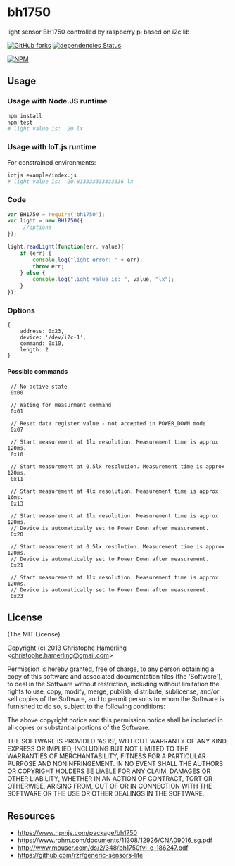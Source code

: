 # bh1750

light sensor BH1750 controlled by raspberry pi based on i2c lib

[![GitHub forks](https://img.shields.io/github/forks/miroRucka/bh1750.svg?style=social&label=Fork&maxAge=2592000)](https://GitHub.com/miroRucka/bh1750/network/)
[![dependencies Status](https://david-dm.org/miroRucka/bh1750/status.svg)](https://david-dm.org/miroRucka/generic-sensor-lite)

[![NPM](https://nodei.co/npm/bh1750.png)](https://npmjs.org/package/bh1750)

## Usage

### Usage with Node.JS runtime

```sh
npm install
npm test
# light value is:  20 lx

```

### Usage with IoT.js runtime

For constrained environments:

```sh
iotjs example/index.js 
# light value is:  20.833333333333336 lx
```

### Code

   ```javascript
   var BH1750 = require('bh1750');
   var light = new BH1750({
        //options
   });

   light.readLight(function(err, value){
       if (err) {
           console.log("light error: " + err);
           throw err;
       } else {
           console.log("light value is: ", value, "lx");
       }
   });
 ```

### Options

    {
        address: 0x23,
        device: '/dev/i2c-1',
        command: 0x10,
        length: 2
    }

#### Possible commands

     // No active state
     0x00

     // Wating for measurment command
     0x01

     // Reset data register value - not accepted in POWER_DOWN mode
     0x07

     // Start measurement at 1lx resolution. Measurement time is approx 120ms.
     0x10

     // Start measurement at 0.5lx resolution. Measurement time is approx 120ms.
     0x11

     // Start measurement at 4lx resolution. Measurement time is approx 16ms.
     0x13

     // Start measurement at 1lx resolution. Measurement time is approx 120ms.
     // Device is automatically set to Power Down after measurement.
     0x20

     // Start measurement at 0.5lx resolution. Measurement time is approx 120ms.
     // Device is automatically set to Power Down after measurement.
     0x21

     // Start measurement at 1lx resolution. Measurement time is approx 120ms.
     // Device is automatically set to Power Down after measurement.
     0x23

## License

(The MIT License)

Copyright (c) 2013 Christophe Hamerling &lt;christophe.hamerling@gmail.com&gt;

Permission is hereby granted, free of charge, to any person obtaining
a copy of this software and associated documentation files (the
'Software'), to deal in the Software without restriction, including
without limitation the rights to use, copy, modify, merge, publish,
distribute, sublicense, and/or sell copies of the Software, and to
permit persons to whom the Software is furnished to do so, subject to
the following conditions:

The above copyright notice and this permission notice shall be
included in all copies or substantial portions of the Software.

THE SOFTWARE IS PROVIDED 'AS IS', WITHOUT WARRANTY OF ANY KIND,
EXPRESS OR IMPLIED, INCLUDING BUT NOT LIMITED TO THE WARRANTIES OF
MERCHANTABILITY, FITNESS FOR A PARTICULAR PURPOSE AND NONINFRINGEMENT.
IN NO EVENT SHALL THE AUTHORS OR COPYRIGHT HOLDERS BE LIABLE FOR ANY
CLAIM, DAMAGES OR OTHER LIABILITY, WHETHER IN AN ACTION OF CONTRACT,
TORT OR OTHERWISE, ARISING FROM, OUT OF OR IN CONNECTION WITH THE
SOFTWARE OR THE USE OR OTHER DEALINGS IN THE SOFTWARE.

## Resources

* https://www.npmjs.com/package/bh1750
* https://www.rohm.com/documents/11308/12926/CNA09016_sg.pdf
* http://www.mouser.com/ds/2/348/bh1750fvi-e-186247.pdf
* https://github.com/rzr/generic-sensors-lite
